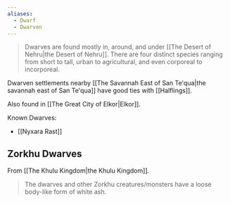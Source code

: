 ```yaml
---
aliases:
  - Dwarf
  - Dwarven
---
```

> Dwarves are found mostly in, around, and under [[The Desert of Nehru|the Desert of Nehru]]. There are four distinct species ranging from short to tall, urban to agricultural, and even corporeal to incorporeal.

Dwarven settlements nearby [[The Savannah East of San Te'qua|the savannah east of San Te'qua]] have good ties with [[Halflings]].

Also found in [[The Great City of Elkor|Elkor]].

Known Dwarves:
- [[Nyxara Rast]]

## Zorkhu Dwarves

From [[The Khulu Kingdom|the Khulu Kingdom]].

> The dwarves and other Zorkhu creatures/monsters have a loose body-like form of white ash.